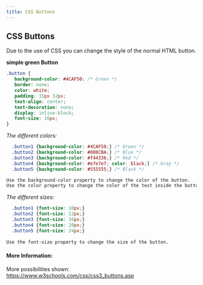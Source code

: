 ```yaml
---
title: CSS Buttons
---
```

## CSS Buttons
Due to the use of CSS you can change the style of the normal HTML button.


**simple green Button** 
 ```css
 .button {
    background-color: #4CAF50; /* Green */
    border: none;
    color: white;
    padding: 15px 32px;
    text-align: center;
    text-decoration: none;
    display: inline-block;
    font-size: 16px;
}
```

*The different colors:*

```css
  .button1 {background-color: #4CAF50;} /* Green */
  .button2 {background-color: #008CBA;} /* Blue */
  .button3 {background-color: #f44336;} /* Red */
  .button4 {background-color: #e7e7e7; color: black;} /* Gray */
  .button5 {background-color: #555555;} /* Black */

Use the background-color property to change the color of the button.
Use the color property to change the color of the text inside the button.
```

*The different sizes:*

```css
  .button1 {font-size: 10px;}
  .button2 {font-size: 12px;}
  .button3 {font-size: 16px;}
  .button4 {font-size: 20px;}
  .button5 {font-size: 24px;}
  
Use the font-size property to change the size of the button.
```

#### More Information:
More possibilities shown:
https://www.w3schools.com/css/css3_buttons.asp

